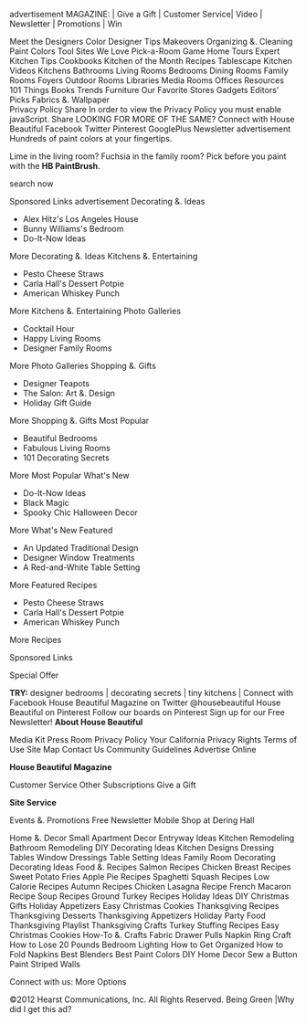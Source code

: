 advertisement MAGAZINE: | Give a Gift | Customer Service| Video | Newsletter | Promotions | Win

  
Meet the Designers Color Designer Tips Makeovers Organizing &. Cleaning Paint Colors Tool Sites We Love Pick-a-Room Game Home Tours Expert Kitchen Tips Cookbooks Kitchen of the Month Recipes Tablescape Kitchen Videos Kitchens Bathrooms Living Rooms Bedrooms Dining Rooms Family Rooms Foyers Outdoor Rooms Libraries Media Rooms Offices Resources 101 Things Books Trends Furniture Our Favorite Stores Gadgets Editors' Picks Fabrics &. Wallpaper  
Privacy Policy Share In order to view the Privacy Policy you must enable javaScript. Share LOOKING FOR MORE OF THE SAME? Connect with House Beautiful Facebook Twitter Pinterest GooglePlus Newsletter advertisement Hundreds of paint colors at your fingertips.  

Lime in the living room? Fuchsia in the family room? Pick before you paint with the **HB PaintBrush**.

search now

  
Sponsored Links advertisement Decorating &. Ideas

*   Alex Hitz's Los Angeles House
*   Bunny Williams's Bedroom
*   Do-It-Now Ideas

More Decorating &. Ideas Kitchens &. Entertaining

*   Pesto Cheese Straws
*   Carla Hall's Dessert Potpie
*   American Whiskey Punch

More Kitchens &. Entertaining Photo Galleries

*   Cocktail Hour
*   Happy Living Rooms
*   Designer Family Rooms

More Photo Galleries Shopping &. Gifts

*   Designer Teapots
*   The Salon: Art &. Design
*   Holiday Gift Guide

More Shopping &. Gifts Most Popular

*   Beautiful Bedrooms
*   Fabulous Living Rooms
*   101 Decorating Secrets

More Most Popular What's New

*   Do-It-Now Ideas
*   Black Magic
*   Spooky Chic Halloween Decor

More What's New Featured

*   An Updated Traditional Design
*   Designer Window Treatments
*   A Red-and-White Table Setting

More Featured Recipes

*   Pesto Cheese Straws
*   Carla Hall's Dessert Potpie
*   American Whiskey Punch

More Recipes

Sponsored Links

Special Offer

**TRY:** designer bedrooms | decorating secrets | tiny kitchens | Connect with Facebook House Beautiful Magazine on Twitter @housebeautiful House Beautiful on Pinterest Follow our boards on Pinterest Sign up for our Free Newsletter! **About House Beautiful**

Media Kit Press Room Privacy Policy Your California Privacy Rights Terms of Use Site Map Contact Us Community Guidelines Advertise Online

**House Beautiful Magazine**

Customer Service Other Subscriptions Give a Gift

**Site Service**

Events &. Promotions Free Newsletter Mobile Shop at Dering Hall

Home &. Decor Small Apartment Decor Entryway Ideas Kitchen Remodeling Bathroom Remodeling DIY Decorating Ideas Kitchen Designs Dressing Tables Window Dressings Table Setting Ideas Family Room Decorating Decorating Ideas Food &. Recipes Salmon Recipes Chicken Breast Recipes Sweet Potato Fries Apple Pie Recipes Spaghetti Squash Recipes Low Calorie Recipes Autumn Recipes Chicken Lasagna Recipe French Macaron Recipe Soup Recipes Ground Turkey Recipes Holiday Ideas DIY Christmas Gifts Holiday Appetizers Easy Christmas Cookies Thanksgiving Recipes Thanksgiving Desserts Thanksgiving Appetizers Holiday Party Food Thanksgiving Playlist Thanksgiving Crafts Turkey Stuffing Recipes Easy Christmas Cookies How-To &. Crafts Fabric Drawer Pulls Napkin Ring Craft How to Lose 20 Pounds Bedroom Lighting How to Get Organized How to Fold Napkins Best Blenders Best Paint Colors DIY Home Decor Sew a Button Paint Striped Walls  

Connect with us: More Options

©2012 Hearst Communications, Inc. All Rights Reserved. Being Green |Why did I get this ad?